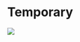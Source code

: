 # Temporary 
         
  
                         
                                      
                           
               
     
            
   
   
![](http://supertracker.delian.io/show_image?username=Protracker&pixel=transparent_pixel)


